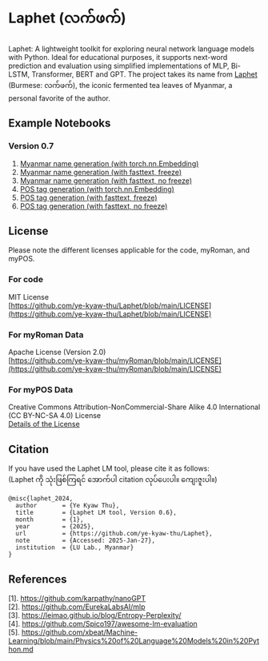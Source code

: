 # Laphet (လက်ဖက်)
Laphet: A lightweight toolkit for exploring neural network language models with Python. Ideal for educational purposes, it supports next-word prediction and evaluation using simplified implementations of MLP, Bi-LSTM, Transformer, BERT and GPT. The project takes its name from [Laphet](https://en.wikipedia.org/wiki/Lahpet) (Burmese: လက်ဖက်), the iconic fermented tea leaves of Myanmar, a personal favorite of the author.  

## Example Notebooks

### Version 0.7  

1. [Myanmar name generation (with torch.nn.Embedding)](https://github.com/ye-kyaw-thu/Laphet/blob/main/notebook/ver.0.7/example_with_myanmar_names.ipynb)
2. [Myanmar name generation (with fasttext, freeze)](https://github.com/ye-kyaw-thu/Laphet/blob/main/notebook/ver.0.7/eg_with_myanmar_names_fasttext_freeze.ipynb)
3. [Myanmar name generation (with fasttext, no freeze)](https://github.com/ye-kyaw-thu/Laphet/blob/main/notebook/ver.0.7/eg_with_myanmar_names_fasttext_no_freeze.ipynb)
4. [POS tag generation (with torch.nn.Embedding)](https://github.com/ye-kyaw-thu/Laphet/blob/main/notebook/ver.0.7/example_with_myPOS_tags.ipynb)
5. [POS tag generation (with fasttext, freeze)](https://github.com/ye-kyaw-thu/Laphet/blob/main/notebook/ver.0.7/eg_with_myPOS_tags_fasttext_freeze.ipynb)
6. [POS tag generation (with fasttext, no freeze)](https://github.com/ye-kyaw-thu/Laphet/blob/main/notebook/ver.0.7/eg_with_myanmar_names_fasttext_no_freeze.ipynb)

## License
Please note the different licenses applicable for the code, myRoman, and myPOS.

### For code
MIT License  
[https://github.com/ye-kyaw-thu/Laphet/blob/main/LICENSE](https://github.com/ye-kyaw-thu/Laphet/blob/main/LICENSE)

### For myRoman Data
Apache License (Version 2.0)  
[https://github.com/ye-kyaw-thu/myRoman/blob/main/LICENSE](https://github.com/ye-kyaw-thu/myRoman/blob/main/LICENSE)    

### For myPOS Data
Creative Commons Attribution-NonCommercial-Share Alike 4.0 International (CC BY-NC-SA 4.0) License   
[Details of the License](https://creativecommons.org/licenses/by-nc-sa/4.0/)  

## Citation  

If you have used the Laphet LM tool, please cite it as follows:  
(Laphet ကို သုံးဖြစ်ကြရင် အောက်ပါ citation လုပ်ပေးပါ။ ကျေးဇူးပါ။)    

```
@misc{laphet_2024,
  author       = {Ye Kyaw Thu},
  title        = {Laphet LM tool, Version 0.6},
  month        = {1},
  year         = {2025},
  url          = {https://github.com/ye-kyaw-thu/Laphet},
  note         = {Accessed: 2025-Jan-27},
  institution  = {LU Lab., Myanmar}
}
```


## References

[1]. https://github.com/karpathy/nanoGPT  
[2]. https://github.com/EurekaLabsAI/mlp  
[3]. https://leimao.github.io/blog/Entropy-Perplexity/  
[4]. https://github.com/Spico197/awesome-lm-evaluation  
[5]. https://github.com/xbeat/Machine-Learning/blob/main/Physics%20of%20Language%20Models%20in%20Python.md  
